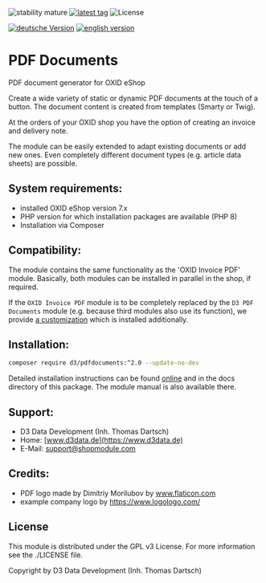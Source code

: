 ![stability mature](https://img.shields.io/badge/stability-mature-008000.svg)
[![latest tag](https://img.shields.io/packagist/v/d3/pdfdocuments?label=release)](https://packagist.org/packages/d3/pdfdocuments)
![License](https://img.shields.io/packagist/l/d3/pdfdocuments)

[![deutsche Version](https://logos.oxidmodule.com/de2_xs.svg)](README.md)
[![english version](https://logos.oxidmodule.com/en2_xs.svg)](README.en.md)

# PDF Documents

PDF document generator for OXID eShop

Create a wide variety of static or dynamic PDF documents at the touch of a button. The document content is created from templates (Smarty or Twig).

At the orders of your OXID shop you have the option of creating an invoice and delivery note.

The module can be easily extended to adapt existing documents or add new ones. Even completely different document types (e.g. article data sheets) are possible.

## System requirements:

- installed OXID eShop version 7.x
- PHP version for which installation packages are available (PHP 8)
- Installation via Composer

## Compatibility:

The module contains the same functionality as the 'OXID Invoice PDF' module. Basically, both modules can be installed in parallel in the shop, if required. 

If the `OXID Invoice PDF` module is to be completely replaced by the `D3 PDF Documents` module (e.g. because third modules also use its function), we provide [a customization](https://packagist.org/packages/d3/pdfdocuments_compat) which is installed additionally.

## Installation:

```bash
composer require d3/pdfdocuments:^2.0 --update-no-dev
```

Detailed installation instructions can be found [online](https://docs.oxidmodule.com/PDF-Dokumente/) and in the docs directory of this package. The module manual is also available there.
  
## Support:

- D3 Data Development (Inh. Thomas Dartsch)
- Home: [www.d3data.de](https://www.d3data.de)
- E-Mail: support@shopmodule.com

## Credits:

- PDF logo made by Dimitriy Morilubov by www.flaticon.com
- example company logo by https://www.logologo.com/

## License

This module is distributed under the GPL v3 License. For more information see the ./LICENSE file.
 
Copyright by D3 Data Development (Inh. Thomas Dartsch)